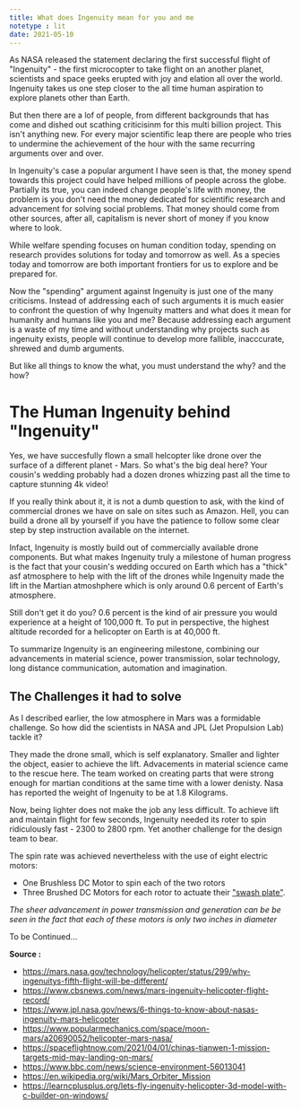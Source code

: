 ```yaml
---
title: What does Ingenuity mean for you and me
notetype : lit
date: 2021-05-10
---
```

As NASA released the statement declaring the first successful flight of "Ingenuity" - the first microcopter to take flight on an another planet, scientists and space geeks erupted with joy and elation all over the world. Ingenuity takes us one step closer to the all time human aspiration to explore planets other than Earth.

But then there are a lof of people, from different backgrounds that has come and dished out scathing criticisinm for this multi billion project. This isn't anything new. For every major scientific leap there are people who tries to undermine the achievement of the hour with the same recurring arguments over and over.

In Ingenuity's case a popular argument I have seen is that, the money spend towards this project could have helped millions of people across the globe. Partially its true, you can indeed change people's life with money, the problem is you don't need the money dedicated for scientific research and advancement for solving social problems. That money should come from other sources, after all, capitalism is never short of money if you know where to look.

While welfare spending focuses on human condition today, spending on research provides solutions for today and tomorrow as well. As a species today and tomorrow are both important frontiers for us to explore and be prepared for.

Now the "spending" argument against Ingenuity is just one of the many criticisms. Instead of addressing each of such arguments it is much easier to confront the question of why Ingenuity matters and what does it mean for humanity and humans like you and me? Because addressing each argument is a waste of my time and without understanding why projects such as ingenuity exists, people will continue to develop more fallible, inacccurate, shrewed and dumb arguments.

But like all things to know the what, you must understand the why? and the how?

# The Human Ingenuity behind "Ingenuity"
Yes, we have succesfully flown a small helcopter like drone over the surface of a different planet - Mars. So what's the big deal here? Your cousin's wedding probably had a dozen drones whizzing past all the time to capture stunning 4k video!

If you really think about it, it is not a dumb question to ask, with the kind of commercial drones we have on sale on sites such as Amazon. Hell, you can build a drone all by yourself if you have the patience to follow some clear step by step instruction available on the internet.

Infact, Ingenuity is mostly build out of commercially available drone components. But what makes Ingenuity truly a milestone of human progress is the fact that your cousin's wedding occured on Earth which has a "thick" asf atmosphere to help with the lift of the drones while Ingenuity made the lift in the Martian atmoshphere which is only around 0.6 percent of Earth's atmosphere.

Still don't get it do you? 0.6 percent is the kind of air pressure you would experience at a height of 100,000 ft. To put in perspective, the highest altitude recorded for a helicopter on Earth is at 40,000 ft.

To summarize Ingenuity is an engineering milestone, combining our advancements in material science, power transmission, solar technology, long distance communication, automation and imagination.

## The Challenges it had to solve
As I described earlier, the low atmosphere in Mars was a formidable challenge. So how did the scientists in NASA and JPL (Jet Propulsion Lab) tackle it?

They made the drone small, which is self explanatory.  Smaller and lighter the object, easier to achieve the lift. Advacements in material science came to the rescue here. The team worked on creating parts that were strong enough for martian conditions at the same time with a lower denisty. Nasa has reported the weight of Ingenuity to be at 1.8 Kilograms.

Now, being lighter does not make the job any less difficult. To achieve lift and maintain flight for few seconds, Ingenuity needed its roter to spin ridiculously fast - 2300 to 2800 rpm. Yet another challenge for the design team to bear. 

The spin rate was achieved nevertheless with the use of eight electric motors:
- One Brushless DC Motor to spin each of the two rotors
- Three Brushed DC Motors for each rotor to actuate their ["swash plate"](https://en.wikipedia.org/wiki/Swashplate_(aeronautics)).

*The sheer advancement in power transmission and generation can be be seen in the fact that each of these motors is only two inches in diameter*


To be Continued...













**Source :**

- https://mars.nasa.gov/technology/helicopter/status/299/why-ingenuitys-fifth-flight-will-be-different/
- https://www.cbsnews.com/news/mars-ingenuity-helicopter-flight-record/
- https://www.jpl.nasa.gov/news/6-things-to-know-about-nasas-ingenuity-mars-helicopter
- https://www.popularmechanics.com/space/moon-mars/a20690052/helicopter-mars-nasa/
- https://spaceflightnow.com/2021/04/01/chinas-tianwen-1-mission-targets-mid-may-landing-on-mars/
- https://www.bbc.com/news/science-environment-56013041
- https://en.wikipedia.org/wiki/Mars_Orbiter_Mission 
- https://learncplusplus.org/lets-fly-ingenuity-helicopter-3d-model-with-c-builder-on-windows/
  
